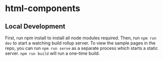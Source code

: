 # html-components

## Local Development
First, run npm install to install all node modules required. Then, run `npm run dev` to start a watching build rollup server. To view the sample pages in the repo, you can run `npm run serve` as a separate process which starts a static server. `npm run build` will run a one-time build.
